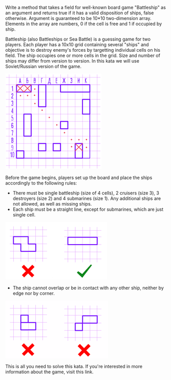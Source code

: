 Write a method that takes a field for well-known board game "Battleship" as an argument and returns true if it has a valid disposition of ships, false otherwise. Argument is guaranteed to be 10*10 two-dimension array. Elements in the array are numbers, 0 if the cell is free and 1 if occupied by ship.

Battleship (also Battleships or Sea Battle) is a guessing game for two players. Each player has a 10x10 grid containing several "ships" and objective is to destroy enemy's forces by targetting individual cells on his field. The ship occupies one or more cells in the grid. Size and number of ships may differ from version to version. In this kata we will use Soviet/Russian version of the game.

![1.png](image%2F1.png)

Before the game begins, players set up the board and place the ships accordingly to the following rules:

* There must be single battleship (size of 4 cells), 2 cruisers (size 3), 3 destroyers (size 2) and 4 submarines (size 1). Any additional ships are not allowed, as well as missing ships.
* Each ship must be a straight line, except for submarines, which are just single cell.
 
 ![2.png](image%2F2.png)
 
* The ship cannot overlap or be in contact with any other ship, neither by edge nor by corner.

![3.png](image%2F3.png)

This is all you need to solve this kata. If you're interested in more information about the game, visit this link.